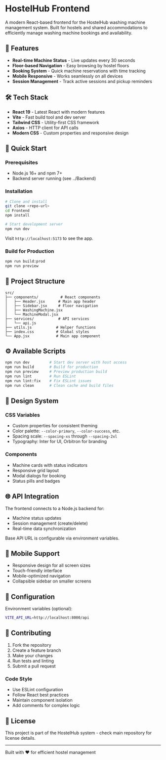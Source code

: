 # HostelHub Frontend

A modern React-based frontend for the HostelHub washing machine management system. Built for hostels and shared accommodations to efficiently manage washing machine bookings and availability.

## 🌟 Features

- **Real-time Machine Status** - Live updates every 30 seconds
- **Floor-based Navigation** - Easy browsing by hostel floors
- **Booking System** - Quick machine reservations with time tracking
- **Mobile Responsive** - Works seamlessly on all devices
- **Session Management** - Track active sessions and pickup reminders

## 🛠 Tech Stack

- **React 19** - Latest React with modern features
- **Vite** - Fast build tool and dev server
- **Tailwind CSS** - Utility-first CSS framework
- **Axios** - HTTP client for API calls
- **Modern CSS** - Custom properties and responsive design

## 🚀 Quick Start

### Prerequisites

- Node.js 16+ and npm 7+
- Backend server running (see ../Backend)

### Installation

```bash
# Clone and install
git clone <repo-url>
cd Frontend
npm install

# Start development server
npm run dev
```

Visit `http://localhost:5173` to see the app.

### Build for Production

```bash
npm run build:prod
npm run preview
```

## 📁 Project Structure

```
src/
├── components/          # React components
│   ├── Header.jsx      # Main app header
│   ├── Sidebar.jsx     # Floor navigation
│   ├── WashingMachine.jsx
│   └── MachineModal.jsx
├── services/           # API services
│   └── api.js
├── utils.js           # Helper functions
├── index.css          # Global styles
└── App.jsx            # Main app component
```

## ⚙️ Available Scripts

```bash
npm run dev         # Start dev server with host access
npm run build       # Build for production
npm run preview     # Preview production build
npm run lint        # Run ESLint
npm run lint:fix    # Fix ESLint issues
npm run clean       # Clean cache and build files
```

## 🎨 Design System

### CSS Variables
- Custom properties for consistent theming
- Color palette: `--color-primary`, `--color-success`, etc.
- Spacing scale: `--spacing-xs` through `--spacing-2xl`
- Typography: Inter for UI, Orbitron for branding

### Components
- Machine cards with status indicators
- Responsive grid layout
- Modal dialogs for booking
- Status pills and badges

## 🌐 API Integration

The frontend connects to a Node.js backend for:
- Machine status updates
- Session management (create/delete)
- Real-time data synchronization

Base API URL is configurable via environment variables.

## 📱 Mobile Support

- Responsive design for all screen sizes
- Touch-friendly interface
- Mobile-optimized navigation
- Collapsible sidebar on smaller screens

## 🔧 Configuration

Environment variables (optional):
```bash
VITE_API_URL=http://localhost:8000/api
```

## 🤝 Contributing

1. Fork the repository
2. Create a feature branch
3. Make your changes
4. Run tests and linting
5. Submit a pull request

### Code Style
- Use ESLint configuration
- Follow React best practices
- Maintain component isolation
- Add comments for complex logic

## 📄 License

This project is part of the HostelHub system - check main repository for license details.

---

Built with ❤️ for efficient hostel management
